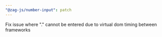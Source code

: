```yaml
---
"@zag-js/number-input": patch
---
```


Fix issue where "." cannot be entered due to virtual dom timing between frameworks
